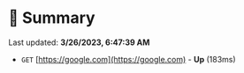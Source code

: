 # 📖 Summary
Last updated: **3/26/2023, 6:47:39 AM**

- `GET` [https://google.com](https://google.com) - **Up** (183ms)
